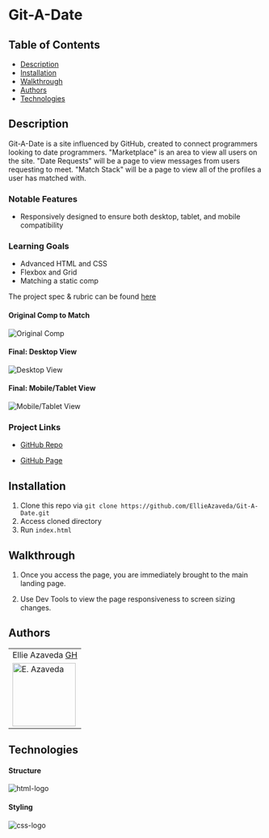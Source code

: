 # Git-A-Date

## Table of Contents
* [Description](#description)
* [Installation](#installation)
* [Walkthrough](#walkthrough)
* [Authors](#authors)
* [Technologies](#technologies)

## Description
Git-A-Date is a site influenced by GitHub, created to connect programmers looking to date programmers. "Marketplace" is an area to view all users on the site. "Date Requests" will be a page to view messages from users requesting to meet. "Match Stack" will be a page to view all of the profiles a user has matched with.

### Notable Features
* Responsively designed to ensure both desktop, tablet, and mobile compatibility

### Learning Goals
* Advanced HTML and CSS
* Flexbox and Grid
* Matching a static comp

The project spec & rubric can be found [here](https://frontend.turing.io/projects/module-1/ideabox-group.html)

#### Original Comp to Match
![Original Comp](https://user-images.githubusercontent.com/76409536/114323492-b7b04100-9ae2-11eb-9c12-65f690cde2d8.png)

#### Final: Desktop View
![Desktop View](https://user-images.githubusercontent.com/76409536/114324491-88e89980-9ae7-11eb-99d0-ca275e0f9154.jpg)

#### Final: Mobile/Tablet View
![Mobile/Tablet View](https://user-images.githubusercontent.com/76409536/114325143-ccdd9d80-9aeb-11eb-8b09-9cf79c9a6f4f.jpg)


### Project Links
* [GitHub Repo](https://github.com/EllieAzaveda/Git-A-Date)

* [GitHub Page](https://ellieazaveda.github.io/Git-A-Date/)

## Installation
1. Clone this repo via `git clone https://github.com/EllieAzaveda/Git-A-Date.git`
2. Access cloned directory
3. Run `index.html`

## Walkthrough

1. Once you access the page, you are immediately brought to the main landing page.

2. Use Dev Tools to view the page responsiveness to screen sizing changes.

## Authors
<table>
    <tr>
        <td> Ellie Azaveda <a href="https://github.com/EllieAzaveda">GH</td>
    </tr>
    </tr>
        <td><img src="https://avatars.githubusercontent.com/u/76409536?v=4" alt="E. Azaveda" width="125" height="auto" /></td>
    </tr>
</table>

## Technologies

#### Structure
![html-logo](https://user-images.githubusercontent.com/76409536/114323756-f2ff3f80-9ae3-11eb-833a-cc02ca4e449c.png)


#### Styling
![css-logo](https://user-images.githubusercontent.com/76409536/114323752-f1ce1280-9ae3-11eb-9a13-e640e37c1ac7.png)

